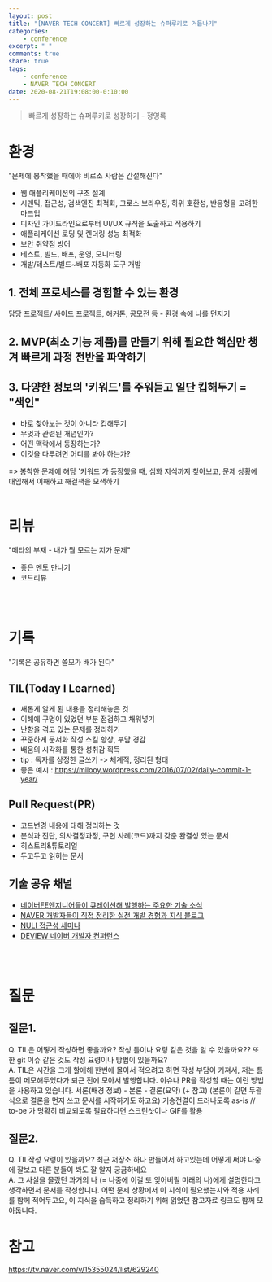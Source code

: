 ```yaml
---
layout: post
title: "[NAVER TECH CONCERT] 빠르게 성장하는 슈퍼루키로 거듭나기"
categories:
    - conference
excerpt: " "
comments: true
share: true
tags:
    - conference
    - NAVER TECH CONCERT
date: 2020-08-21T19:08:00-0:10:00
---
```


> 빠르게 성장하는 슈퍼루키로 성장하기 - 정영록

# 환경

"문제에 봉착했을 때에야 비로소 사람은 간절해진다"

-   웹 애플리케이션의 구조 설계
-   시맨틱, 접근성, 검색엔진 최적화, 크로스 브라우징, 하위 호환성, 반응형을 고려한 마크업
-   디자인 가이드라인으로부터 UI/UX 규칙을 도출하고 적용하기
-   애플리케이션 로딩 및 렌더링 성능 최적화
-   보안 취약점 방어
-   테스트, 빌드, 배포, 운영, 모니터링
-   개발/테스트/빌드~배포 자동화 도구 개발

## 1. 전체 프로세스를 경험할 수 있는 환경

담당 프로젝트/ 사이드 프로젝트, 해커톤, 공모전 등 - 환경 속에 나를 던지기

## 2. MVP(최소 기능 제품)를 만들기 위해 필요한 핵심만 챙겨 빠르게 과정 전반을 파악하기

## 3. 다양한 정보의 '키워드'를 주워듣고 일단 킵해두기 = "색인"

-   바로 찾아보는 것이 아니라 킵해두기
-   무엇과 관련된 개념인가?
-   어떤 맥락에서 등장하는가?
-   이것을 다루려면 어디를 봐야 하는가?

=> 봉착한 문제에 해당 '키워드'가 등장했을 때, 심화 지식까지 찾아보고, 문제 상황에 대입해서 이해하고 해결책을 모색하기
<br><br>

# 리뷰

"메타의 부재 - 내가 뭘 모르는 지가 문제"

-   좋은 멘토 만나기
-   코드리뷰

<br><br>

# 기록

"기록은 공유하면 쓸모가 배가 된다"

## TIL(Today I Learned)

-   새롭게 알게 된 내용을 정리해놓은 것
-   이해에 구멍이 있었던 부분 점검하고 채워넣기
-   난항을 겪고 있는 문제를 정리하기
-   꾸준하게 문서화 작성 스킬 향상, 부담 경감
-   배움의 시각화를 통한 성취감 획득
-   tip : 독자를 상정한 글쓰기 -> 체계적, 정리된 형태
-   좋은 예시 : <https://milooy.wordpress.com/2016/07/02/daily-commit-1-year/>

## Pull Request(PR)

-   코드변경 내용에 대해 정리하는 것
-   분석과 진단, 의사결정과정, 구현 사례(코드)까지 갖춘 완결성 있는 문서
-   히스토리&튜토리얼
-   두고두고 읽히는 문서

## 기술 공유 채널

-   [네이버FE엔지니어들이 큐레이션해 발행하는 주요한 기술 소식](https://github.com/naver/fe-news/)
-   [NAVER 개발자들이 직접 정리한 실전 개발 경험과 지식 블로그](https://d2.naver.com/)
-   [NULI 접근성 세미나](https://nuli.navercorp.com/)
-   [DEVIEW 네이버 개발자 컨퍼런스](https://deview.kr)

<br><br>

# 질문

## 질문1.

Q. TIL은 어떻게 작성하면 좋을까요? 작성 틀이나 요령 같은 것을 알 수 있을까요??
또한 git 이슈 같은 것도 작성 요령이나 방법이 있을까요?
<br>
A. TIL은 시간을 크게 할애해 한번에 몰아서 적으려고 하면 작성 부담이 커져서, 저는 틈틈이 메모해두었다가 퇴근 전에 모아서 발행합니다.
이슈나 PR을 작성할 때는 이런 방법을 사용하고 있습니다.
서론(배경 정보) - 본론 - 결론(요약) (+ 참고)
(본론이 길면 두괄식으로 결론을 먼저 쓰고 문서를 시작하기도 하고요)
기승전결이 드러나도록
as-is // to-be 가 명확히 비교되도록
필요하다면 스크린샷이나 GIF를 활용
<br>

## 질문2.

Q. TIL작성 요령이 있을까요? 최근 저장소 하나 만들어서 하고있는데 어떻게 써야 나중에 잘보고 다른 분들이 봐도 잘 알지 궁금하네요
<br>
A. 그 사실을 몰랐던 과거의 나 (= 나중에 이걸 또 잊어버릴 미래의 나)에게 설명한다고 생각하면서 문서를 작성합니다. 어떤 문제 상황에서 이 지식이 필요했는지와 적용 사례를 함께 적어두고요, 이 지식을 습득하고 정리하기 위해 읽었던 참고자료 링크도 함께 모아둡니다.
<br>

# 참고

<https://tv.naver.com/v/15355024/list/629240>
